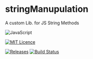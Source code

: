 # stringManupulation
A custom Lib. for JS String Methods

![JavaScript](https://img.shields.io/badge/javascript-%23323330.svg?style=for-the-badge&logo=javascript&logoColor=%23F7DF1E)

[![MIT Licence](https://img.shields.io/github/license/sahilchandna60/StringManipulation?style=plastic)](https://github.com/sahilchandna60/StringManipulation/blob/main/LICENSE)

[![Releases](https://img.shields.io/github/v/release/sahilchandna60/StringManipulation)](https://github.com/sahilchandna60/StringManipulation/tree/main)
[![Build Status](https://badgen.net/badge/Build/V1.0/green?icon=github)](https://github.com/sahilchandna60/StringManipulation/releases/tag/V1.0)

